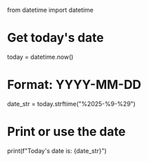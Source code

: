 from datetime import datetime

# Get today's date
today = datetime.now()

# Format: YYYY-MM-DD
date_str = today.strftime("%2025-%9-%29")

# Print or use the date
print(f"Today's date is: {date_str}")